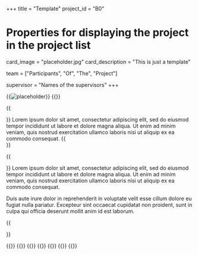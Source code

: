 +++
title = "Template"
project_id = "B0"

# Properties for displaying the project in the project list
card_image = "placeholder.jpg"
card_description = "This is just a template"


team = ["Participants", "Of", "The", "Project"]

supervisor = "Names of the supervisors"
+++


{{<image src="placeholder.jpg" alt="placeholder" >}}
{{<mediathek id="cfcbe4ac5dd604a2f49db68dc9c3fb26" title="Our video">}}


{{<section title="Our Goal">}}
Lorem ipsum dolor sit amet, consectetur adipiscing elit, sed do eiusmod tempor incididunt ut labore et dolore magna aliqua. Ut enim ad minim veniam, quis nostrud exercitation ullamco laboris nisi ut aliquip ex ea commodo consequat. 
{{</section>}}

{{<section title="The Team">}}
Lorem ipsum dolor sit amet, consectetur adipiscing elit, sed do eiusmod tempor incididunt ut labore et dolore magna aliqua. Ut enim ad minim veniam, quis nostrud exercitation ullamco laboris nisi ut aliquip ex ea commodo consequat. 

Duis aute irure dolor in reprehenderit in voluptate velit esse cillum dolore eu fugiat nulla pariatur. Excepteur sint occaecat cupidatat non proident, sunt in culpa qui officia deserunt mollit anim id est laborum.


{{</section >}}

{{<gallery>}}
{{<team-member image="hacker.png" name="teammember">}}
{{<team-member image="hacker.png" name="teammember">}}
{{<team-member image="hacker.png" name="teammember">}}
{{<team-member image="hacker.png" name="teammember">}}
{{<team-member image="hacker.png" name="teammember">}}
{{</gallery>}}
